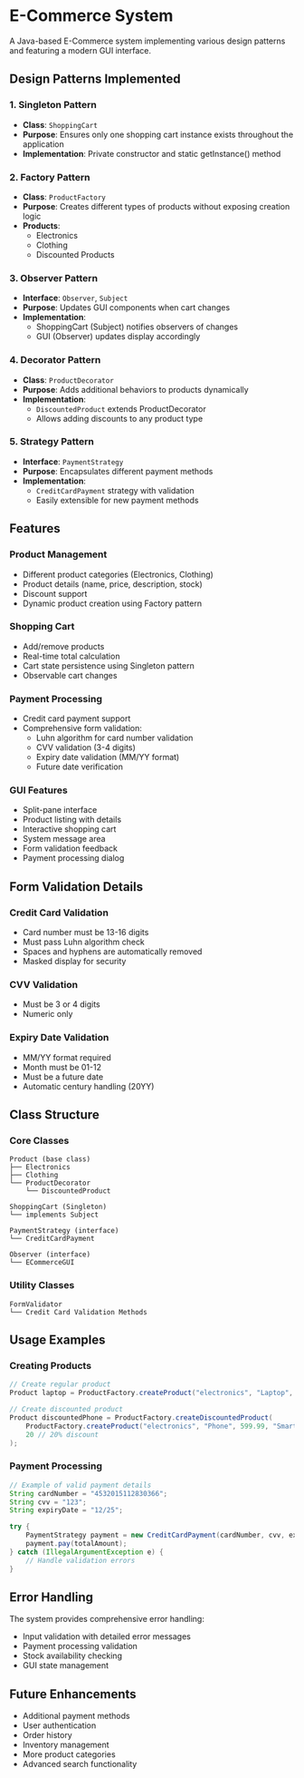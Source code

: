 # E-Commerce System

A Java-based E-Commerce system implementing various design patterns and featuring a modern GUI interface.

## Design Patterns Implemented

### 1. Singleton Pattern

- **Class**: `ShoppingCart`
- **Purpose**: Ensures only one shopping cart instance exists throughout the application
- **Implementation**: Private constructor and static getInstance() method

### 2. Factory Pattern

- **Class**: `ProductFactory`
- **Purpose**: Creates different types of products without exposing creation logic
- **Products**:
  - Electronics
  - Clothing
  - Discounted Products

### 3. Observer Pattern

- **Interface**: `Observer`, `Subject`
- **Purpose**: Updates GUI components when cart changes
- **Implementation**:
  - ShoppingCart (Subject) notifies observers of changes
  - GUI (Observer) updates display accordingly

### 4. Decorator Pattern

- **Class**: `ProductDecorator`
- **Purpose**: Adds additional behaviors to products dynamically
- **Implementation**:
  - `DiscountedProduct` extends ProductDecorator
  - Allows adding discounts to any product type

### 5. Strategy Pattern

- **Interface**: `PaymentStrategy`
- **Purpose**: Encapsulates different payment methods
- **Implementation**:
  - `CreditCardPayment` strategy with validation
  - Easily extensible for new payment methods

## Features

### Product Management

- Different product categories (Electronics, Clothing)
- Product details (name, price, description, stock)
- Discount support
- Dynamic product creation using Factory pattern

### Shopping Cart

- Add/remove products
- Real-time total calculation
- Cart state persistence using Singleton pattern
- Observable cart changes

### Payment Processing

- Credit card payment support
- Comprehensive form validation:
  - Luhn algorithm for card number validation
  - CVV validation (3-4 digits)
  - Expiry date validation (MM/YY format)
  - Future date verification

### GUI Features

- Split-pane interface
- Product listing with details
- Interactive shopping cart
- System message area
- Form validation feedback
- Payment processing dialog

## Form Validation Details

### Credit Card Validation

- Card number must be 13-16 digits
- Must pass Luhn algorithm check
- Spaces and hyphens are automatically removed
- Masked display for security

### CVV Validation

- Must be 3 or 4 digits
- Numeric only

### Expiry Date Validation

- MM/YY format required
- Month must be 01-12
- Must be a future date
- Automatic century handling (20YY)

## Class Structure

### Core Classes

```base
Product (base class)
├── Electronics
├── Clothing
└── ProductDecorator
    └── DiscountedProduct

ShoppingCart (Singleton)
└── implements Subject

PaymentStrategy (interface)
└── CreditCardPayment

Observer (interface)
└── ECommerceGUI
```

### Utility Classes

```base
FormValidator
└── Credit Card Validation Methods
```

## Usage Examples

### Creating Products

```java
// Create regular product
Product laptop = ProductFactory.createProduct("electronics", "Laptop", 999.99, "High-performance laptop", 10);

// Create discounted product
Product discountedPhone = ProductFactory.createDiscountedProduct(
    ProductFactory.createProduct("electronics", "Phone", 599.99, "Smartphone", 15),
    20 // 20% discount
);
```

### Payment Processing

```java
// Example of valid payment details
String cardNumber = "4532015112830366";
String cvv = "123";
String expiryDate = "12/25";

try {
    PaymentStrategy payment = new CreditCardPayment(cardNumber, cvv, expiryDate);
    payment.pay(totalAmount);
} catch (IllegalArgumentException e) {
    // Handle validation errors
}
```

## Error Handling

The system provides comprehensive error handling:

- Input validation with detailed error messages
- Payment processing validation
- Stock availability checking
- GUI state management

## Future Enhancements

- Additional payment methods
- User authentication
- Order history
- Inventory management
- More product categories
- Advanced search functionality
